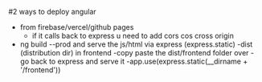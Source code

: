 #2 ways to deploy angular
- from firebase/vercel/github pages
    - if it calls back to express u need to add cors cos cross origin
- ng build --prod and serve the js/html via express (express.static)
    -dist (distribution dir) in frontend
    -copy paste the dist/frontend folder over
    -go back to express and serve it 
        -app.use(express.static(__dirname + '/frontend'))

